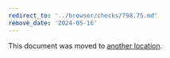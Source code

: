 ```yaml
---
redirect_to: '../browser/checks/798.75.md'
remove_date: '2024-05-16'
---
```


This document was moved to [another location](../browser/checks/798.75.md).

<!-- This redirect file can be deleted after 2024-05-16. -->
<!-- Redirects that point to other docs in the same project expire in three months. -->
<!-- Redirects that point to docs in a different project or site (for example, link is not relative and starts with `https:`) expire in one year. -->
<!-- Before deletion, see: https://docs.gitlab.com/ee/development/documentation/redirects.html -->
